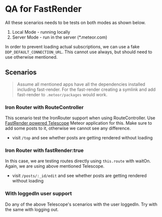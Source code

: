 QA for FastRender
=================

All these scenarios needs to be tests on both modes as shown below.

1. Local Mode - running locally
2. Server Mode - run in the server (*.meteor.com)

In order to prevent loading actual subscriptions, we can use a fake `DDP_DEFAULT_CONNECTION_URL`. This cannot use always, but should need to use otherwise mentioned.

## Scenarios

> Assume all mentioned apps have all the dependencies installed including fast-render. For the fast-render creating a symlink and add fast-render to `.meteor/packages` would work.

### Iron Router with RouteController

This scenario test the IronRouter support when using RouteController. Use [FastRender powered Telescope](https://github.com/arunoda/fast-render-telescope) Meteor application for this. Make sure to add some posts to it, otherwise we cannot see any difference.

* visit `/top` and see whether posts are getting rendered without loading

### Iron Router with fastRender:true

In this case, we are testing routes directly using `this.route` with waitOn. Again, we are using above mentioned Telescope.

* visit `/posts/:_id/edit` and see whether posts are getting rendered without loading 

### With loggedIn user support

Do any of the above Telescope's scenarios with the user loggedIn. Try with the same with logging out.

